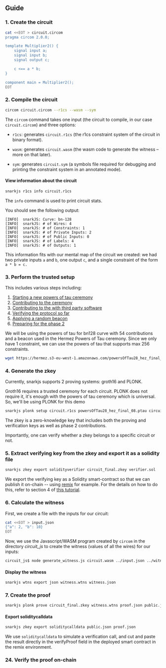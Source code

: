 ## Guide

### 1. Create the circuit
```sh
cat <<EOT > circuit.circom
pragma circom 2.0.0;

template Multiplier2() {
    signal input a;
    signal input b;
    signal output c;

    c <== a * b;
}

component main = Multiplier2();
EOT
```

### 2. Compile the circuit
```sh
circom circuit.circom --r1cs --wasm --sym
```

The `circom` command takes one input (the circuit to compile, in our case `circuit.circom`) and three options:

- `r1cs`: generates `circuit.r1cs` (the r1cs constraint system of the circuit in binary format).

- `wasm`: generates `circuit.wasm` (the wasm code to generate the witness – more on that later).

- `sym`: generates `circuit.sym` (a symbols file required for debugging and printing the constraint system in an annotated mode).


#### View information about the circuit
```sh
snarkjs r1cs info circuit.r1cs
```

The `info` command is used to print circuit stats.

You should see the following output:

```
[INFO]  snarkJS: Curve: bn-128
[INFO]  snarkJS: # of Wires: 4
[INFO]  snarkJS: # of Constraints: 1
[INFO]  snarkJS: # of Private Inputs: 2
[INFO]  snarkJS: # of Public Inputs: 0
[INFO]  snarkJS: # of Labels: 4
[INFO]  snarkJS: # of Outputs: 1
```

This information fits with our mental map of the circuit we created: we had two private inputs `a` and `b`, one output `c`, and a single constraint of the form `a * b = c.`

### 3. Perform the trusted setup
This includes various steps including:
1. [Starting a new powers of tau ceremony](https://github.com/iden3/snarkjs#1-start-a-new-powers-of-tau-ceremony)
2. [Contributing to the ceremony](https://github.com/iden3/snarkjs#2-contribute-to-the-ceremony)
3. [Contributing to the with third party software](https://github.com/iden3/snarkjs#4-provide-a-third-contribution-using-third-party-software)
4. [Verifying the protocol so far](https://github.com/iden3/snarkjs#5-verify-the-protocol-so-far)
5. [Applying a random beacon](https://github.com/iden3/snarkjs#6-apply-a-random-beacon)
6. [Preparing for the phase 2](https://github.com/iden3/snarkjs#7-prepare-phase-2)

We will be using the powers of tau for bn128 curve with 54 contributions and a beacon used in the Hermez Powers of Tau ceremony. 
Since we only have 1 constraint, we can use the powers of tau that supports max 256 constraints.

```sh
wget https://hermez.s3-eu-west-1.amazonaws.com/powersOfTau28_hez_final_08.ptau
```

### 4. Generate the zkey

Currently, snarkjs supports 2 proving systems: groth16 and PLONK. 

Groth16 requires a trusted ceremony for each circuit. PLONK does not require it, it's enough with the powers of tau ceremony which is universal.
So, we'll be using PLONK for this demo
```sh
snarkjs plonk setup circuit.r1cs powersOfTau28_hez_final_08.ptau circuit_final.zkey
```
The zkey is a zero-knowledge key that includes both the proving and verification keys as well as phase 2 contributions.

Importantly, one can verify whether a zkey belongs to a specific circuit or not.

### 5. Extract verifying key from the zkey and export it as a solidity file
```sh
snarkjs zkey export solidityverifier circuit_final.zkey verifier.sol
```

We export the verifying key as a Solidity smart-contract so that we can publish it on-chain -- using [remix](https://remix.ethereum.org/) for example. For the details on how to do this, refer to section 4 of [this tutorial](https://blog.iden3.io/first-zk-proof.html).


### 6. Calculate the witness

First, we create a file with the inputs for our circuit:

```sh
cat <<EOT > input.json
{"a": 2, "b": 10}
EOT
```

Now, we use the Javascript/WASM program created by `circom` in the directory *circuit_js* to create the witness (values of all the wires) for our inputs:

```sh
circuit_js$ node generate_witness.js circuit.wasm ../input.json ../witness.wtns
```

#### Display the witness
```sh
snarkjs wtns export json witness.wtns witness.json
```

### 7. Create the proof

```sh
snarkjs plonk prove circuit_final.zkey witness.wtns proof.json public.json
```

#### Export soliditycalldata
```sh
snarkjs zkey export soliditycalldata public.json proof.json
```

We use `soliditycalldata` to simulate a verification call, and cut and paste the result directly in the verifyProof field in the deployed smart contract in the remix environment.

### 24. Verify the proof on-chain